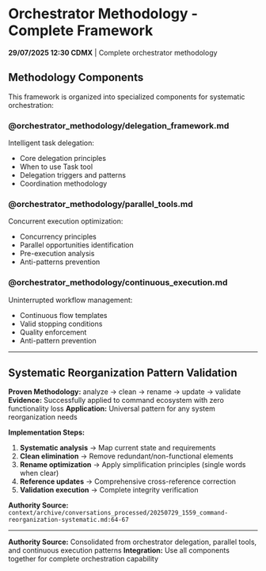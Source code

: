 # Orchestrator Methodology - Complete Framework

**29/07/2025 12:30 CDMX** | Complete orchestrator methodology

## Methodology Components

This framework is organized into specialized components for systematic orchestration:

### **@orchestrator_methodology/delegation_framework.md**
Intelligent task delegation:
- Core delegation principles
- When to use Task tool
- Delegation triggers and patterns
- Coordination methodology

### **@orchestrator_methodology/parallel_tools.md**
Concurrent execution optimization:
- Concurrency principles
- Parallel opportunities identification
- Pre-execution analysis
- Anti-patterns prevention

### **@orchestrator_methodology/continuous_execution.md**
Uninterrupted workflow management:
- Continuous flow templates
- Valid stopping conditions
- Quality enforcement
- Anti-pattern prevention

---

## Systematic Reorganization Pattern Validation

**Proven Methodology:** analyze → clean → rename → update → validate
**Evidence:** Successfully applied to command ecosystem with zero functionality loss
**Application:** Universal pattern for any system reorganization needs

**Implementation Steps:**
1. **Systematic analysis** → Map current state and requirements
2. **Clean elimination** → Remove redundant/non-functional elements  
3. **Rename optimization** → Apply simplification principles (single words when clear)
4. **Reference updates** → Comprehensive cross-reference correction
5. **Validation execution** → Complete integrity verification

**Authority Source:** `context/archive/conversations_processed/20250729_1559_command-reorganization-systematic.md:64-67`

---

**Authority Source:** Consolidated from orchestrator delegation, parallel tools, and continuous execution patterns
**Integration:** Use all components together for complete orchestration capability